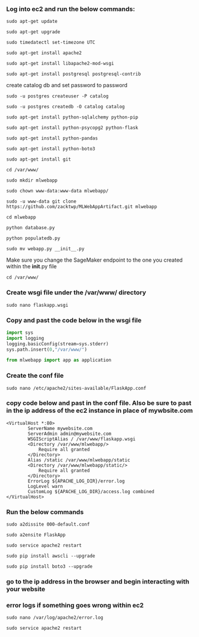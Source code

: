 ### Log into ec2 and run the below commands:

`sudo apt-get update`

`sudo apt-get upgrade`

`sudo timedatectl set-timezone UTC`

`sudo apt-get install apache2`

`sudo apt-get install libapache2-mod-wsgi`

`sudo apt-get install postgresql postgresql-contrib`

create catalog db and set password to password

`sudo -u postgres createuser -P catalog`

`sudo -u postgres createdb -O catalog catalog`

`sudo apt-get install python-sqlalchemy python-pip`

`sudo apt-get install python-psycopg2 python-flask`

`sudo apt-get install python-pandas`

`sudo apt-get install python-boto3`

`sudo apt-get install git`

`cd /var/www/`

`sudo mkdir mlwebapp`

`sudo chown www-data:www-data mlwebapp/`

`sudo -u www-data git clone https://github.com/zacktwp/MLWebAppArtifact.git mlwebapp`

`cd mlwebapp`

`python database.py`

`python populatedb.py`

`sudo mv webapp.py __init__.py`

Make sure you change the SageMaker endpoint to the one you created within the __init__.py file

`cd /var/www/`

### Create wsgi file under the /var/www/ directory

`sudo nano flaskapp.wsgi`

### Copy and past the code below in the wsgi file

```python
import sys
import logging
logging.basicConfig(stream=sys.stderr)
sys.path.insert(0,"/var/www/")

from mlwebapp import app as application
```

### Create the conf file

`sudo nano /etc/apache2/sites-available/FlaskApp.conf`

### copy code below and past in the conf file. Also be sure to past in the ip address of the ec2 instance in place of mywbsite.com

```
<VirtualHost *:80>
		ServerName mywebsite.com
		ServerAdmin admin@mywebsite.com
		WSGIScriptAlias / /var/www/flaskapp.wsgi
		<Directory /var/www/mlwebapp/>
			Require all granted
		</Directory>
		Alias /static /var/www/mlwebapp/static
		<Directory /var/www/mlwebapp/static/>
			Require all granted
		</Directory>
		ErrorLog ${APACHE_LOG_DIR}/error.log
		LogLevel warn
		CustomLog ${APACHE_LOG_DIR}/access.log combined
</VirtualHost>
```

### Run the below commands

`sudo a2dissite 000-default.conf`

`sudo a2ensite FlaskApp`

`sudo service apache2 restart`

`sudo pip install awscli --upgrade`

`sudo pip install boto3 --upgrade`

### go to the ip address in the browser and begin interacting with your website

### error logs if something goes wrong within ec2

`sudo nano /var/log/apache2/error.log`

`sudo service apache2 restart`
